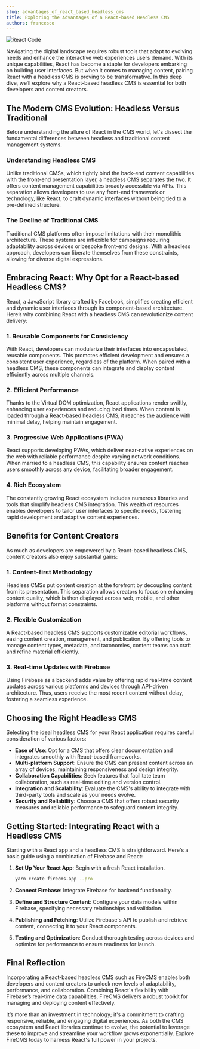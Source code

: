 ```yaml
---
slug: advantages_of_react_based_headless_cms
title: Exploring the Advantages of a React-based Headless CMS
authors: francesco
---
```


![React Code](/img/blog/lautaro-andreani-UYsBCu9RP3Y-unsplash.jpg)

Navigating the digital landscape requires robust tools that adapt to evolving needs and enhance the interactive web
experiences users demand. With its unique capabilities, React has become a staple for developers embarking on building
user interfaces. But when it comes to managing content, pairing React with a headless CMS is proving to be
transformative. In this deep dive, we’ll explore why a React-based headless CMS is essential for both developers and
content creators.

## The Modern CMS Evolution: Headless Versus Traditional

Before understanding the allure of React in the CMS world, let's dissect the fundamental differences between headless
and traditional content management systems.

### Understanding Headless CMS

Unlike traditional CMSs, which tightly bind the back-end content capabilities with the front-end presentation layer, a
headless CMS separates the two. It offers content management capabilities broadly accessible via APIs. This separation
allows developers to use any front-end framework or technology, like React, to craft dynamic interfaces without being
tied to a pre-defined structure.

### The Decline of Traditional CMS

Traditional CMS platforms often impose limitations with their monolithic architecture. These systems are inflexible for
campaigns requiring adaptability across devices or bespoke front-end designs. With a headless approach, developers can
liberate themselves from these constraints, allowing for diverse digital expressions.

## Embracing React: Why Opt for a React-based Headless CMS?

React, a JavaScript library crafted by Facebook, simplifies creating efficient and dynamic user interfaces through its
component-based architecture. Here’s why combining React with a headless CMS can revolutionize content delivery:

### 1. Reusable Components for Consistency

With React, developers can modularize their interfaces into encapsulated, reusable components. This promotes efficient
development and ensures a consistent user experience, regardless of the platform. When paired with a headless CMS, these
components can integrate and display content efficiently across multiple channels.

### 2. Efficient Performance

Thanks to the Virtual DOM optimization, React applications render swiftly, enhancing user experiences and reducing load
times. When content is loaded through a React-based headless CMS, it reaches the audience with minimal delay, helping
maintain engagement.

### 3. Progressive Web Applications (PWA)

React supports developing PWAs, which deliver near-native experiences on the web with reliable performance despite
varying network conditions. When married to a headless CMS, this capability ensures content reaches users smoothly
across any device, facilitating broader engagement.

### 4. Rich Ecosystem

The constantly growing React ecosystem includes numerous libraries and tools that simplify headless CMS integration.
This wealth of resources enables developers to tailor user interfaces to specific needs, fostering rapid development and
adaptive content experiences.

## Benefits for Content Creators

As much as developers are empowered by a React-based headless CMS, content creators also enjoy substantial gains:

### 1. Content-first Methodology

Headless CMSs put content creation at the forefront by decoupling content from its presentation. This separation allows
creators to focus on enhancing content quality, which is then displayed across web, mobile, and other platforms without
format constraints.

### 2. Flexible Customization

A React-based headless CMS supports customizable editorial workflows, easing content creation, management, and
publication. By offering tools to manage content types, metadata, and taxonomies, content teams can craft and refine
material efficiently.

### 3. Real-time Updates with Firebase

Using Firebase as a backend adds value by offering rapid real-time content updates across various platforms and devices
through API-driven architecture. Thus, users receive the most recent content without delay, fostering a seamless
experience.

## Choosing the Right Headless CMS

Selecting the ideal headless CMS for your React application requires careful consideration of various factors:

- **Ease of Use**: Opt for a CMS that offers clear documentation and integrates smoothly with React-based frameworks.
- **Multi-platform Support**: Ensure the CMS can present content across an array of devices, maintaining responsiveness
  and design integrity.
- **Collaboration Capabilities**: Seek features that facilitate team collaboration, such as real-time editing and
  version control.
- **Integration and Scalability**: Evaluate the CMS's ability to integrate with third-party tools and scale as your
  needs evolve.
- **Security and Reliability**: Choose a CMS that offers robust security measures and reliable performance to safeguard
  content integrity.

## Getting Started: Integrating React with a Headless CMS

Starting with a React app and a headless CMS is straightforward. Here's a basic guide using a combination of Firebase
and React:

1. **Set Up Your React App**: Begin with a fresh React installation.
    ```bash
    yarn create firecms-app --pro
    ```
2. **Connect Firebase**: Integrate Firebase for backend functionality.

3. **Define and Structure Content**: Configure your data models within Firebase, specifying necessary relationships and
   validation.

4. **Publishing and Fetching**: Utilize Firebase's API to publish and retrieve content, connecting it to your React
   components.

5. **Testing and Optimization**: Conduct thorough testing across devices and optimize for performance to ensure
   readiness for launch.

## Final Reflection

Incorporating a React-based headless CMS such as FireCMS enables both developers and content creators to unlock new
levels of adaptability, performance, and collaboration. Combining React's flexibility with Firebase’s real-time data
capabilities, FireCMS delivers a robust toolkit for managing and deploying content effectively.

It’s more than an investment in technology; it's a commitment to crafting responsive, reliable, and engaging digital
experiences. As both the CMS ecosystem and React libraries continue to evolve, the potential to leverage these to
improve and streamline your workflow grows exponentially. Explore FireCMS today to harness React's full power in your
projects.
